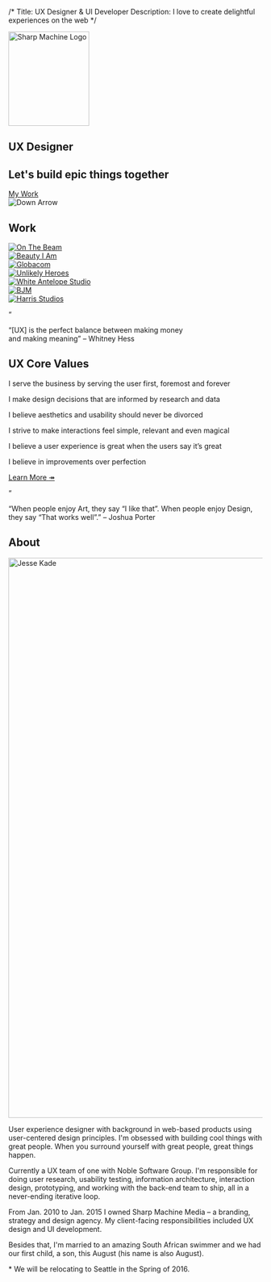 /*
Title: UX Designer &amp; UI Developer
Description: I love to create delightful experiences on the web
*/

<!-- jumbotron -->
<section class="jumbotron text-center">
	<img src="themes/smm/img/logo_no_name.svg" class="logo" alt="Sharp Machine Logo" width="160px" height="187px">
	<h1 class="title">UX Designer</h1>
	<h2 class="hidden-xs">Let's build epic things together</h2>
	<div class="jumbo-call">
		<a href="#work" class="btn btn-cream btn-lg" role="button">My Work</a>
	</div>
	<div class="down-arrow"><img src="themes/smm/img/down-arrow.svg" alt="Down Arrow"></div>
</section>

<!-- My Work -->
<div id="work" class="anchor"></div>
<section id="work">
	<div class="container">
		<h2 class="headline text-center">Work</h2>
		<div class="row">
			<div class="col-sm-6 col-md-3 work-piece">
				<a href="work/on-the-beam">
					<img src="themes/smm/img/project-assets/otb/otb-sm.jpg" class="img-responsive" alt="On The Beam">
				</a>
			</div>
			<div class="col-sm-6 col-md-3 work-piece">
				<a href="work/beauty-i-am">
					<img src="themes/smm/img/project-assets/bia/bia-sm.jpg" class="img-responsive" alt="Beauty I Am">
				</a>
			</div>
			<div class="col-sm-6 col-md-3 work-piece">
				<a href="work/globacom">
					<img src="themes/smm/img/project-assets/globacom/globacom-sm.jpg" class="img-responsive" alt="Globacom">
				</a>
			</div>
			<div class="col-sm-6 col-md-3 work-piece">
				<a href="work/unlikely-heroes">
					<img src="themes/smm/img/project-assets/uh/uh-sm.jpg" class="img-responsive" alt="Unlikely Heroes">
				</a>
			</div>
			<div class="col-sm-6 col-md-3 work-piece">
				<a href="work/white-antelope">
					<img src="themes/smm/img/project-assets/was/was-sm.jpg" class="img-responsive" alt="White Antelope Studio">
				</a>
			</div>
			<div class="col-sm-6 col-md-3 work-piece">
				<a href="work/bjm">
					<img src="themes/smm/img/project-assets/bjm/bjm-sm.jpg" class="img-responsive" alt="BJM">
				</a>
			</div>
			<div class="col-sm-6 col-md-3 work-piece hidden">
				<a href="work/harris-studios">
					<img src="themes/smm/img/project-assets/harris-studios/harris-sm.jpg" class="img-responsive" alt="Harris Studios">
				</a>
			</div>
		</div>
	</div>
</section>

<!-- Belief #1 -->
<div class="well well-lg">
	<div class="diamond">
		<div class="diamond-border">
			<p>&#8220;</p>
		</div>
	</div>
	<div class="container">
		<p class="lead">&#8220;[UX] is the perfect balance between making money <br>and making meaning&#8221; – Whitney Hess</p>
		<div class="accent"></div>
	</div>
</div>

<!-- What we do -->
<div id="what-we-do" class="anchor"></div>
<section id="services" class="hidden-xs">
	<div class="container">
		<h2 class="headline text-center">UX Core Values</h2>
		<div class="row">
			<div class="col-sm-6 col-md-3 service">
				<div class="service-inner service-branding">
					<div class="service-content">
						<p>I serve the business by serving the user first, foremost and forever</p>
					</div>
				</div>
			</div>
			<div class="col-sm-6 col-md-3 service">
				<div class="service-inner service-print">
					<div class="service-content">
						<p>I make design decisions that are informed by research and data</p>
					</div>
				</div>
			</div>
			<div class="col-sm-6 col-md-3 service">
				<div class="service-inner service-branding">
					<div class="service-content">
						<p>I believe aesthetics and usability should never be divorced</p>
					</div>
				</div>
			</div>
			<div class="col-sm-6 col-md-3 service">
				<div class="service-inner service-print">
					<div class="service-content">
						<p>I strive to make interactions feel simple, relevant and even magical</p>
					</div>
				</div>
			</div>
			<div class="col-sm-6 col-md-3 service">
				<div class="service-inner service-branding">
					<div class="service-content">
						<p>I believe a user experience is great when the users say it’s great</p>
					</div>
				</div>
			</div>
			<div class="col-sm-6 col-md-3 service">
				<div class="service-inner service-print">
					<div class="service-content">
						<p>I believe in improvements over perfection</p>
					</div>
				</div>
			</div>
			<div class="col-sm-6 col-md-3 core-values-btn">
				<a href="values" class="btn btn-lg btn-red btn-lg btn-block">Learn More <span class="right-arrow">&#8608;</span></a>
			</div>
		</div>
	</div>
</section>

<!-- Belief #1 -->
<div class="well well-lg">
	<div class="diamond">
		<div class="diamond-border">
			<p>&#8220;</p>
		</div>
	</div>
	<div class="container">
		<p class="lead">&#8220;When people enjoy Art, they say “I like that”. When people enjoy Design, <br>they say “That works well”.&#8221; – Joshua Porter</p>
		<div class="accent"></div>
	</div>
</div>

<!-- About Me -->
<div id="about-me" class="anchor"></div>
<section id="me">
	<div class="container">
		<h2 class="headline text-center">About</h2>
		<div class="row">
			<div class="col-md-4 col-md-offset-1">
				<img src="themes/smm/img/jesse.jpg" class="img-responsive" alt="Jesse Kade" width="1110" height="1110">
			</div>
			<div class="col-sm-6">
				<p>User experience designer with background in web-based products using user-centered design principles. I'm obsessed with building cool things with great people.  When you surround yourself with great people, great things happen.</p>
				<p>Currently a UX team of one with Noble Software Group. I'm responsible for doing user research, usability testing, information architecture, interaction design, prototyping, and working with the back-end team to ship, all in a never-ending iterative loop.</p>
				<p>From Jan. 2010 to Jan. 2015 I owned Sharp Machine Media – a branding, strategy and design agency. My client-facing responsibilities included UX design and UI development.</p>
				<p>Besides that, I'm married to an amazing South African swimmer and we had our first child, a son, this August (his name is also August).</p>
				<p class="small">* We will be relocating to Seattle in the Spring of 2016.</p>
			</div>
		</div>
	</div>
</section>
